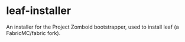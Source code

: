 # leaf-installer

An installer for the Project Zomboid bootstrapper, used to install leaf (a FabricMC/fabric fork).
